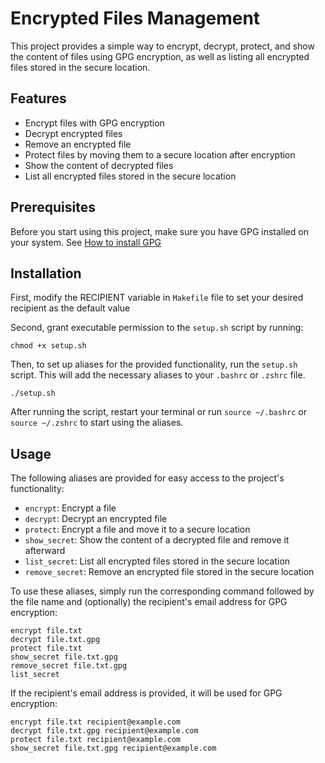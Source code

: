 Encrypted Files Management
==========================

This project provides a simple way to encrypt, decrypt, protect, and show the content of files using GPG encryption, as well as listing all encrypted files stored in the secure location.

Features
--------

*   Encrypt files with GPG encryption
*   Decrypt encrypted files
*   Remove an encrypted file
*   Protect files by moving them to a secure location after encryption
*   Show the content of decrypted files
*   List all encrypted files stored in the secure location

Prerequisites
-------------

Before you start using this project, make sure you have GPG installed on your system. See [How to install GPG](install_GPG.md#installing-gpg)

Installation
------------
First, modify the RECIPIENT variable in `Makefile` file to set your desired recipient as the default value

Second, grant executable permission to the `setup.sh` script by running:

    chmod +x setup.sh

Then, to set up aliases for the provided functionality, run the `setup.sh` script. This will add the necessary aliases to your `.bashrc` or `.zshrc` file.

    ./setup.sh

After running the script, restart your terminal or run `source ~/.bashrc` or `source ~/.zshrc` to start using the aliases.

Usage
-----

The following aliases are provided for easy access to the project's functionality:

*   `encrypt`: Encrypt a file
*   `decrypt`: Decrypt an encrypted file
*   `protect`: Encrypt a file and move it to a secure location
*   `show_secret`: Show the content of a decrypted file and remove it afterward
*   `list_secret`: List all encrypted files stored in the secure location
*   `remove_secret`: Remove an encrypted file stored in the secure location

To use these aliases, simply run the corresponding command followed by the file name and (optionally) the recipient's email address for GPG encryption:

    encrypt file.txt
    decrypt file.txt.gpg
    protect file.txt
    show_secret file.txt.gpg
    remove_secret file.txt.gpg
    list_secret

If the recipient's email address is provided, it will be used for GPG encryption:

    encrypt file.txt recipient@example.com
    decrypt file.txt.gpg recipient@example.com
    protect file.txt recipient@example.com
    show_secret file.txt.gpg recipient@example.com
